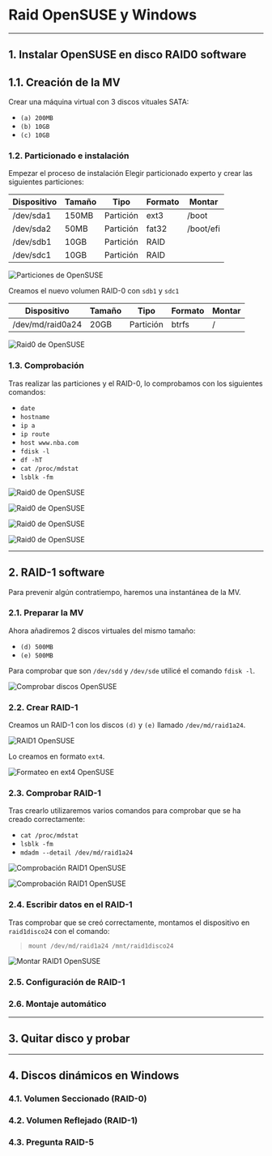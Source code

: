
# Raid OpenSUSE y Windows

---

## 1. Instalar OpenSUSE en disco RAID0 software

## 1.1. Creación de la MV

Crear una máquina virtual con 3  discos vituales SATA:
* `(a) 200MB`
* `(b) 10GB`
* `(c) 10GB`

### 1.2. Particionado e instalación

Empezar el proceso de instalación
Elegir particionado experto y crear las siguientes particiones:

Dispositivo | Tamaño | Tipo | Formato | Montar
----------- | ------ | ---- | ------- | ------
/dev/sda1 | 150MB | Partición | ext3 | /boot
/dev/sda2 | 50MB | Partición | fat32 | /boot/efi
/dev/sdb1 | 10GB | Partición | RAID |
/dev/sdc1 | 10GB | Partición | RAID |

![Particiones de OpenSUSE](./images/particiones-opensuse.png)

Creamos el nuevo volumen RAID-0 con `sdb1` y `sdc1`

Dispositivo | Tamaño | Tipo | Formato | Montar
----------- | ------ | ---- | ------- | ------
/dev/md/raid0a24 | 20GB | Partición | btrfs | /

![Raid0 de OpenSUSE](./images/raid0-suse.png)

### 1.3. Comprobación

Tras realizar las particiones y el RAID-0, lo comprobamos con los siguientes comandos:
* `date`
* `hostname`
* `ip a`
* `ip route`
* `host www.nba.com`
* `fdisk -l`
* `df -hT`
* `cat /proc/mdstat`
* `lsblk -fm`

![Raid0 de OpenSUSE](./images/comp1-opensuse.png)

![Raid0 de OpenSUSE](./images/comp2-opensuse.png)

![Raid0 de OpenSUSE](./images/comp3-opensuse.png)

![Raid0 de OpenSUSE](./images/comp4-opensuse.png)

---

## 2. RAID-1 software

Para prevenir algún contratiempo, haremos una instantánea de la MV.

### 2.1. Preparar la MV

Ahora añadiremos 2 discos virtuales del mismo tamaño:
* `(d) 500MB`
* `(e) 500MB`

Para comprobar que son `/dev/sdd` y `/dev/sde` utilicé el comando `fdisk -l`.

![Comprobar discos OpenSUSE](./images/comp-discos-opensuse.png)

### 2.2. Crear RAID-1

Creamos un RAID-1 con los discos `(d)` y `(e)` llamado `/dev/md/raid1a24`.

![RAID1 OpenSUSE](./images/raid1-opensuse.png)

Lo creamos en formato `ext4`.

![Formateo en ext4 OpenSUSE](./images/formateo-raid1-opensuse.png)

### 2.3. Comprobar RAID-1

Tras crearlo utilizaremos varios comandos para comprobar que se ha creado correctamente:
* `cat /proc/mdstat`
* `lsblk -fm`
* `mdadm --detail /dev/md/raid1a24`

![Comprobación RAID1 OpenSUSE](./images/comp1-raid1-opensuse.png)

![Comprobación RAID1 OpenSUSE](./images/comp2-raid1-opensuse.png)

### 2.4. Escribir datos en el RAID-1

Tras comprobar que se creó correctamente, montamos el dispositivo en `raid1disco24` con el comando:
> `mount /dev/md/raid1a24 /mnt/raid1disco24`

![Montar RAID1 OpenSUSE](./images/montar-raid1-opensuse.png)



### 2.5. Configuración de RAID-1



### 2.6. Montaje automático



---

## 3. Quitar disco y probar



---

## 4. Discos dinámicos en Windows



### 4.1. Volumen Seccionado (RAID-0)



### 4.2. Volumen Reflejado (RAID-1)



### 4.3. Pregunta RAID-5
